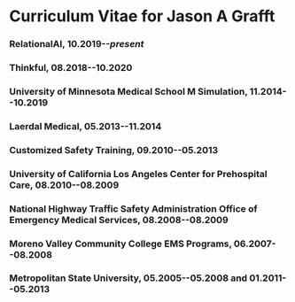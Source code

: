 # Curriculum Vitae for Jason A Grafft

### RelationalAI, 10.2019--*present*

### Thinkful, 08.2018--10.2020

### University of Minnesota Medical School M Simulation, 11.2014--10.2019

### Laerdal Medical, 05.2013--11.2014

### Customized Safety Training, 09.2010--05.2013

### University of California Los Angeles Center for Prehospital Care, 08.2010--08.2009

### National Highway Traffic Safety Administration Office of Emergency Medical Services, 08.2008--08.2009

### Moreno Valley Community College EMS Programs, 06.2007--08.2008

### Metropolitan State University, 05.2005--05.2008 and 01.2011--05.2013

